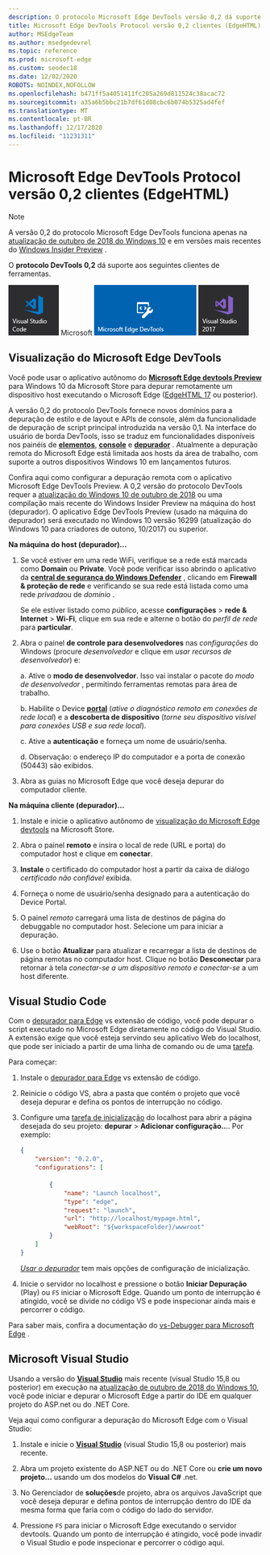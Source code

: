```yaml
---
description: O protocolo Microsoft Edge DevTools versão 0,2 dá suporte aos seguintes clientes de ferramentas.
title: Microsoft Edge DevTools Protocol versão 0,2 clientes (EdgeHTML)
author: MSEdgeTeam
ms.author: msedgedevrel
ms.topic: reference
ms.prod: microsoft-edge
ms.custom: seodec18
ms.date: 12/02/2020
ROBOTS: NOINDEX,NOFOLLOW
ms.openlocfilehash: b471ff5a4051411fc205a269d811524c38acac72
ms.sourcegitcommit: a35a6b5bbc21b7df61d08cbc6b074b5325ad4fef
ms.translationtype: MT
ms.contentlocale: pt-BR
ms.lasthandoff: 12/17/2020
ms.locfileid: "11231311"
---
```

# Microsoft Edge DevTools Protocol versão 0,2 clientes (EdgeHTML)  

> [!NOTE]
> A versão 0,2 do protocolo Microsoft Edge DevTools funciona apenas na [atualização de outubro de 2018 do Windows 10](/windows/uwp/whats-new/windows-10-build-17763) e em versões mais recentes do [Windows Insider Preview](https://insider.windows.com/en-us/getting-started/) .  

O **protocolo DevTools 0,2** dá suporte aos seguintes clientes de ferramentas.

[ ![ Código do Visual Studio](../media/visual-studio-code.png)](#visual-studio-code) Microsoft [ ![ Edge devtools Preview](../media/microsoft-edge-devtools.png)](#microsoft-edge-devtools-preview) [ ![ do Microsoft Visual Studio 15,8](../media/visual-studio-2017.png)](#microsoft-visual-studio)

## Visualização do Microsoft Edge DevTools

Você pode usar o aplicativo autônomo do [**Microsoft Edge devtools Preview**](https://www.microsoft.com/store/p/microsoft-edge-devtools-preview/9mzbfrmz0mnj?activetab=pivot%3aoverviewtab) para Windows 10 da Microsoft Store para depurar remotamente um dispositivo host executando o Microsoft Edge ([EdgeHTML 17](../../dev-guide/index.md) ou posterior).

A versão 0,2 do protocolo DevTools fornece novos domínios para a depuração de estilo e de layout e APIs de console, além da funcionalidade de depuração de script principal introduzida na versão 0,1. Na interface do usuário de borda DevTools, isso se traduz em funcionalidades disponíveis nos painéis de [**elementos**](../../devtools-guide/elements.md), [**console**](../../devtools-guide/console.md) e [**depurador**](../../devtools-guide/debugger.md) . Atualmente a depuração remota do Microsoft Edge está limitada aos hosts da área de trabalho, com suporte a outros dispositivos Windows 10 em lançamentos futuros.

Confira aqui como configurar a depuração remota com o aplicativo Microsoft Edge DevTools Preview. A 0,2 versão do protocolo DevTools requer a [atualização do Windows 10 de outubro de 2018](/windows/uwp/whats-new/windows-10-build-17763) ou uma compilação mais recente do Windows Insider Preview na máquina do host (depurador). O aplicativo Edge DevTools Preview (usado na máquina do depurador) será executado no Windows 10 versão 16299 (atualização do Windows 10 para criadores de outono, 10/2017) ou superior.

**Na máquina do host (depurador)...**

1. Se você estiver em uma rede WiFi, verifique se a rede está marcada como **Domain** ou **Private**. Você pode verificar isso abrindo o aplicativo da [**central de segurança do Windows Defender**](/windows/security/threat-protection/windows-defender-security-center/windows-defender-security-center) , clicando em **Firewall & proteção de rede** e verificando se sua rede está listada como uma rede *privada*ou de *domínio* . 

    Se ele estiver listado como *público*, acesse **configurações**  >  **rede & Internet**  >  **Wi-Fi**, clique em sua rede e alterne o botão do *perfil de rede* para **particular**.

2. Abra o painel **de controle para desenvolvedores** nas *configurações* do Windows (procure *desenvolvedor* e clique em *usar recursos de desenvolvedor*) e: 

    a. Ative o **modo de desenvolvedor**. Isso vai instalar o pacote do *modo de desenvolvedor* , permitindo ferramentas remotas para área de trabalho.

    b. Habilite o Device [**portal**](/windows/uwp/debug-test-perf/device-portal) (*ative o diagnóstico remoto em conexões de rede local*) e a **descoberta de dispositivo** (*torne seu dispositivo visível para conexões USB e sua rede local*).

    c. Ative a **autenticação** e forneça um nome de usuário/senha.

    d. Observação: o endereço IP do computador e a porta de conexão (50443) são exibidos.

3. Abra as guias no Microsoft Edge que você deseja depurar do computador cliente.

**Na máquina cliente (depurador)...**

1.  Instale e inicie o aplicativo autônomo de [visualização do Microsoft Edge devtools](https://www.microsoft.com/store/p/microsoft-edge-devtools-preview/9mzbfrmz0mnj?activetab=pivot%3aoverviewtab) na Microsoft Store.

2. Abra o painel **remoto** e insira o local de rede (URL e porta) do computador host e clique em **conectar**.

3. **Instale** o certificado do computador host a partir da caixa de diálogo *certificado não confiável* exibida.

4. Forneça o nome de usuário/senha designado para a autenticação do Device Portal.

5. O painel *remoto* carregará uma lista de destinos de página do debuggable no computador host. Selecione um para iniciar a depuração.

6. Use o botão **Atualizar** para atualizar e recarregar a lista de destinos de página remotas no computador host. Clique no botão **Desconectar** para retornar à tela *conectar-se a um dispositivo remoto e conectar-se* a um host diferente.

## Visual Studio Code

Com o [depurador para Edge](https://marketplace.visualstudio.com/items?itemName=msjsdiag.debugger-for-edge) vs extensão de código, você pode depurar o script executado no Microsoft Edge diretamente no código do Visual Studio. A extensão exige que você esteja servindo seu aplicativo Web do localhost, que pode ser iniciado a partir de uma linha de comando ou de uma [tarefa](https://code.visualstudio.com/docs/editor/tasks).

Para começar:

1. Instale o [depurador para Edge](https://marketplace.visualstudio.com/items?itemName=msjsdiag.debugger-for-edge) vs extensão de código.

2. Reinicie o código VS, abra a pasta que contém o projeto que você deseja depurar e defina os pontos de interrupção no código.

3. Configure uma [tarefa de inicialização](https://code.visualstudio.com/docs/editor/debugging#_launch-configurations) do localhost para abrir a página desejada do seu projeto: **depurar**  >  **Adicionar configuração..**.. Por exemplo:

    ```json
    {
        "version": "0.2.0",
        "configurations": [

            {
                "name": "Launch localhost",
                "type": "edge",
                "request": "launch",
                "url": "http://localhost/mypage.html",
                "webRoot": "${workspaceFolder}/wwwroot"
            }
        ]
    }
    ```

    [*Usar o depurador*](https://github.com/Microsoft/vscode-edge-debug2#using-the-debugger) tem mais opções de configuração de inicialização. 

4. Inicie o servidor no localhost e pressione o botão **Iniciar Depuração** (Play) ou `F5` iniciar o Microsoft Edge. Quando um ponto de interrupção é atingido, você se divide no código VS e pode inspecionar ainda mais e percorrer o código.

Para saber mais, confira a documentação do [vs-Debugger para Microsoft Edge](https://github.com/Microsoft/vscode-edge-debug2#----vs-code---debugger-for-microsoft-edge--) .

## Microsoft Visual Studio

Usando a versão do [**Visual Studio**](https://www.visualstudio.com) mais recente (visual Studio 15,8 ou posterior) em execução na [atualização de outubro de 2018 do Windows 10](/windows/uwp/whats-new/windows-10-build-17763), você pode iniciar e depurar o Microsoft Edge a partir do IDE em qualquer projeto do ASP.net ou do .NET Core.

Veja aqui como configurar a depuração do Microsoft Edge com o Visual Studio:

1.  Instale e inicie o [**Visual Studio**](https://www.visualstudio.com/) (visual Studio 15,8 ou posterior) mais recente.

2. Abra um projeto existente do ASP.NET ou do .NET Core ou **crie um novo projeto...** usando um dos modelos do **Visual C#** .net.

3. No Gerenciador de **soluções**de projeto, abra os arquivos JavaScript que você deseja depurar e defina pontos de interrupção dentro do IDE da mesma forma que faria com o código do lado do servidor.

4. Pressione `F5` para iniciar o Microsoft Edge executando o servidor devtools. Quando um ponto de interrupção é atingido, você pode invadir o Visual Studio e pode inspecionar e percorrer o código aqui.
